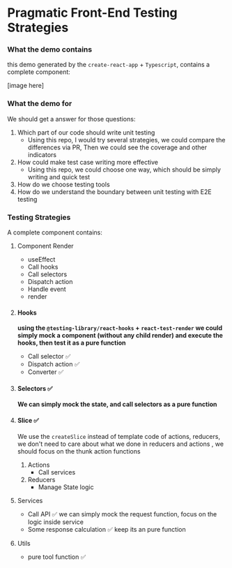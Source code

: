 # Pragmatic Front-End Testing Strategies

### What the demo contains

this demo generated by the `create-react-app` + `Typescript`, contains a complete component:

[image here]

### What the demo for

We should get a answer for those questions:

1. Which part of our code should write unit testing
   - Using this repo, I would try several strategies, we could compare the differences via PR, Then we could see the coverage and other indicators
2. How could make test case writing more effective
   - Using this repo, we could choose one way, which should be simply writing and quick test
3. How do we choose testing tools
4. How do we understand the boundary between unit testing with E2E testing

### Testing Strategies

A complete component contains:

1. Component Render
   - useEffect
   - Call hooks
   - Call selectors
   - Dispatch action
   - Handle event
   - render
2. #### Hooks

   **using the `@testing-library/react-hooks` + `react-test-render` we could simply mock a component (without any child render) and execute the hooks, then test it as a pure function**

   - Call selector ✅
   - Dispatch action ✅
   - Converter ✅

3. #### Selectors ✅

   **We can simply mock the state, and call selectors as a pure function**

4. #### Slice ✅

   We use the `createSlice` instead of template code of actions, reducers, we don't need to care about what we done in reducers and actions , we should focus on the thunk action functions

   1. Actions
      - Call services
   2. Reducers
      - Manage State logic

5. Services

   - Call API ✅ we can simply mock the request function, focus on the logic inside service
   - Some response calculation ✅ keep its an pure function

6. Utils
   - pure tool function ✅
